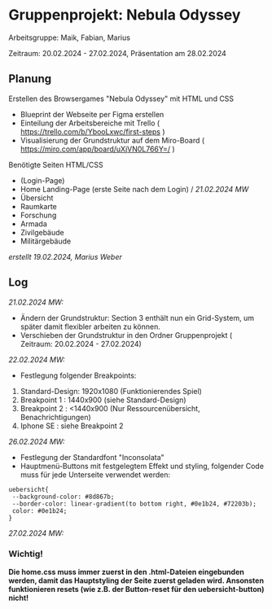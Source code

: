 # Gruppenprojekt: Nebula Odyssey

Arbeitsgruppe: Maik, Fabian, Marius

Zeitraum: 20.02.2024 - 27.02.2024, Präsentation am 28.02.2024

## Planung

Erstellen des Browsergames "Nebula Odyssey" mit HTML und CSS

- Blueprint der Webseite per Figma erstellen
- Einteilung der Arbeitsbereiche mit Trello ( https://trello.com/b/YbooLxwc/first-steps )
- Visualisierung der Grundstruktur auf dem Miro-Board ( https://miro.com/app/board/uXjVN0L766Y=/ )

Benötigte Seiten HTML/CSS

- (Login-Page)
- Home Landing-Page (erste Seite nach dem Login) / _21.02.2024 MW_
- Übersicht
- Raumkarte
- Forschung
- Armada
- Zivilgebäude
- Militärgebäude

_erstellt 19.02.2024, Marius Weber_

## Log

_21.02.2024 MW:_

- Ändern der Grundstruktur: Section 3 enthält nun ein Grid-System, um später damit flexibler arbeiten zu können.
- Verschieben der Grundstruktur in den Ordner Gruppenprojekt (
  Zeitraum: 20.02.2024 - 27.02.2024)

_22.02.2024 MW:_

- Festlegung folgender Breakpoints:

1. Standard-Design: 1920x1080 (Funktionierendes Spiel)
2. Breakpoint 1 : 1440x900 (siehe Standard-Design)
3. Breakpoint 2 : <1440x900 (Nur Ressourcenübersicht, Benachrichtigungen)
4. Iphone SE : siehe Breakpoint 2

_26.02.2024 MW:_

- Festlegung der Standardfont "Inconsolata"
- Hauptmenü-Buttons mit festgelegtem Effekt und styling, folgender Code muss für
  jede Unterseite verwendet werden:

```
uebersicht{
 --background-color: #8d867b;
 --border-color: linear-gradient(to bottom right, #0e1b24, #72203b);
 color: #0e1b24;
}
```

_27.02.2024 MW:_

### **Wichtig!**

**Die home.css muss immer zuerst in den .html-Dateien eingebunden werden, damit das Hauptstyling der Seite zuerst geladen wird. Ansonsten funktionieren resets (wie z.B. der Button-reset für den uebersicht-button) nicht!**
